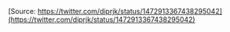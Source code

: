 [Source: https://twitter.com/diprjk/status/1472913367438295042](https://twitter.com/diprjk/status/1472913367438295042)